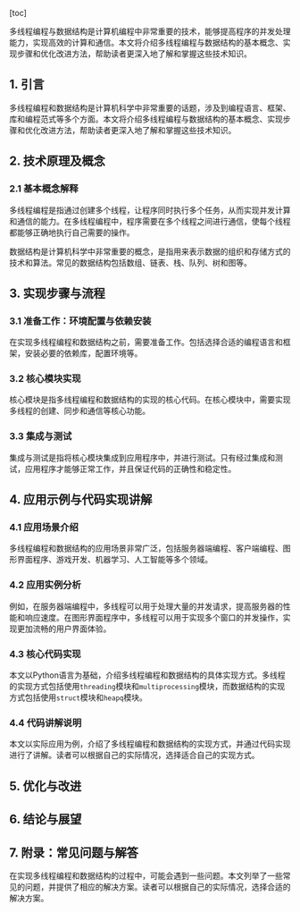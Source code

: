 
[toc]                    
                
                
多线程编程与数据结构是计算机编程中非常重要的技术，能够提高程序的并发处理能力，实现高效的计算和通信。本文将介绍多线程编程与数据结构的基本概念、实现步骤和优化改进方法，帮助读者更深入地了解和掌握这些技术知识。

## 1. 引言

多线程编程和数据结构是计算机科学中非常重要的话题，涉及到编程语言、框架、库和编程范式等多个方面。本文将介绍多线程编程与数据结构的基本概念、实现步骤和优化改进方法，帮助读者更深入地了解和掌握这些技术知识。

## 2. 技术原理及概念

### 2.1 基本概念解释

多线程编程是指通过创建多个线程，让程序同时执行多个任务，从而实现并发计算和通信的能力。在多线程编程中，程序需要在多个线程之间进行通信，使每个线程都能够正确地执行自己需要的操作。

数据结构是计算机科学中非常重要的概念，是指用来表示数据的组织和存储方式的技术和算法。常见的数据结构包括数组、链表、栈、队列、树和图等。

## 3. 实现步骤与流程

### 3.1 准备工作：环境配置与依赖安装

在实现多线程编程和数据结构之前，需要准备工作。包括选择合适的编程语言和框架，安装必要的依赖库，配置环境等。

### 3.2 核心模块实现

核心模块是指多线程编程和数据结构的实现的核心代码。在核心模块中，需要实现多线程的创建、同步和通信等核心功能。

### 3.3 集成与测试

集成与测试是指将核心模块集成到应用程序中，并进行测试。只有经过集成和测试，应用程序才能够正常工作，并且保证代码的正确性和稳定性。

## 4. 应用示例与代码实现讲解

### 4.1 应用场景介绍

多线程编程和数据结构的应用场景非常广泛，包括服务器端编程、客户端编程、图形界面程序、游戏开发、机器学习、人工智能等多个领域。

### 4.2 应用实例分析

例如，在服务器端编程中，多线程可以用于处理大量的并发请求，提高服务器的性能和响应速度。在图形界面程序中，多线程可以用于实现多个窗口的并发操作，实现更加流畅的用户界面体验。

### 4.3 核心代码实现

本文以Python语言为基础，介绍多线程编程和数据结构的具体实现方式。多线程的实现方式包括使用`threading`模块和`multiprocessing`模块，而数据结构的实现方式包括使用`struct`模块和`heapq`模块。

### 4.4 代码讲解说明

本文以实际应用为例，介绍了多线程编程和数据结构的实现方式，并通过代码实现进行了讲解。读者可以根据自己的实际情况，选择适合自己的实现方式。

## 5. 优化与改进

## 6. 结论与展望

## 7. 附录：常见问题与解答

在实现多线程编程和数据结构的过程中，可能会遇到一些问题。本文列举了一些常见的问题，并提供了相应的解决方案。读者可以根据自己的实际情况，选择合适的解决方案。

